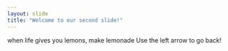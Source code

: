 ```yaml
---
layout: slide
title: "Welcome to our second slide!"
---
```

when life gives you lemons, make lemonade
Use the left arrow to go back!
